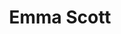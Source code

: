 ---
layout: employee
skillsid: 4
title: 'Emma Scott'
permalink: /employees/:title 
location: 'Chicago'
position: 'Credit Manager'
availability: 62
internal: false
categories: 
- employees
phoneNumber: 555-555-5555
email: email@gmail.com
manage: false
---